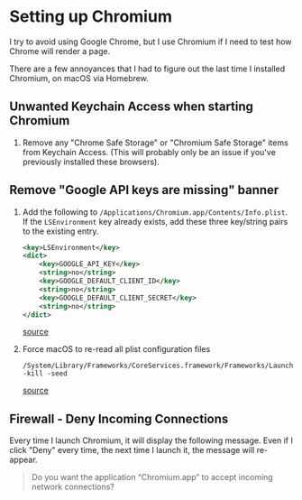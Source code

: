 # Setting up Chromium

I try to avoid using Google Chrome, but I use Chromium if I need to test how
Chrome will render a page.

There are a few annoyances that I had to figure out the last time I installed
Chromium, on macOS via Homebrew.

## Unwanted Keychain Access when starting Chromium

1. Remove any "Chrome Safe Storage" or "Chromium Safe Storage" items from
   Keychain Access. (This will probably only be an issue if you've previously
   installed these browsers).

## Remove "Google API keys are missing" banner

1. Add the following to `/Applications/Chromium.app/Contents/Info.plist`. If the
   `LSEnvironment` key already exists, add these three key/string pairs to the
   existing entry.

   ```xml
   <key>LSEnvironment</key>
   <dict>
       <key>GOOGLE_API_KEY</key>
       <string>no</string>
       <key>GOOGLE_DEFAULT_CLIENT_ID</key>
       <string>no</string>
       <key>GOOGLE_DEFAULT_CLIENT_SECRET</key>
       <string>no</string>
   </dict>
   ```

   [source](https://stackoverflow.com/a/24274934)

1. Force macOS to re-read all plist configuration files

   ```shell
   /System/Library/Frameworks/CoreServices.framework/Frameworks/LaunchServices.framework/Support/lsregister -kill -seed
   ```

   [source](https://stackoverflow.com/a/16189257)

## Firewall - Deny Incoming Connections

Every time I launch Chromium, it will display the following message. Even if I
click "Deny" every time, the next time I launch it, the message will re-appear.

> Do you want the application “Chromium.app” to accept incoming network
> connections?
